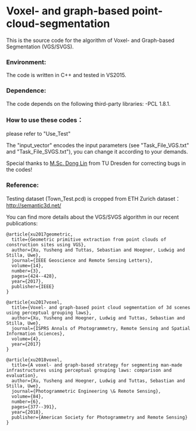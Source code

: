 # Voxel- and graph-based point-cloud-segmentation
This is the source code for the algorithm of Voxel- and Graph-based Segmentation (VGS/SVGS).

### Environment:
The code is written in C++ and tested in VS2015.

### Dependence:
The code depends on the following third-party libraries:
-PCL 1.8.1.

### How to use these codes：
please refer to "Use_Test"

The "input_vector" encodes the input parameters (see "Task_File_VGS.txt" and "Task_File_SVGS.txt"), you can change it according to your demands.

Special thanks to [M.Sc. Dong Lin](https://tu-dresden.de/bu/umwelt/geo/ipf/photogrammetrie/die-professur) from TU Dresden for correcting bugs in the codes!

### Reference:

Testing dataset (Town_Test.pcd) is cropped from ETH Zurich dataset： http://semantic3d.net/

You can find more details about the VGS/SVGS algorithm in our recent publications:

```
@article{xu2017geometric,  
  title={Geometric primitive extraction from point clouds of construction sites using VGS},  
  author={Xu, Yusheng and Tuttas, Sebastian and Hoegner, Ludwig and Stilla, Uwe},  
  journal={IEEE Geoscience and Remote Sensing Letters},    
  volume={14},  
  number={3},  
  pages={424--428},  
  year={2017},  
  publisher={IEEE}  
}

@article{xu2017voxel,  
  title={Voxel- and graph-based point cloud segmentation of 3d scenes using perceptual grouping laws},  
  author={Xu, Yusheng and Hoegner, Ludwig and Tuttas, Sebastian and Stilla, Uwe},  
  journal={ISPRS Annals of Photogrammetry, Remote Sensing and Spatial Information Sciences},  
  volume={4},  
  year={2017}  
}

@article{xu2018voxel,
  title={A voxel- and graph-based strategy for segmenting man-made infrastructures using perceptual grouping laws: comparison and evaluation},
  author={Xu, Yusheng and Hoegner, Ludwig and Tuttas, Sebastian and Stilla, Uwe},
  journal={Photogrammetric Engineering \& Remote Sensing},
  volume={84},
  number={6},
  pages={377--391},
  year={2018},
  publisher={American Society for Photogrammetry and Remote Sensing}
}
```
